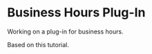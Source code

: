 Business Hours Plug-In
=========

Working on a plug-in for business hours. 

Based on this tutorial.

[Random Post Widget]: http://www.makeuseof.com/tag/how-to-create-wordpress-widgets/ "Random Post Widget"